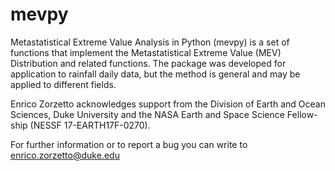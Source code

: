 # mevpy

Metastatistical Extreme Value Analysis in Python (mevpy) is a set of functions that implement 
the Metastatistical Extreme Value (MEV) Distribution and related
functions. The package was developed for application to rainfall daily data,
but the method is general and may be applied to different fields. 

Enrico Zorzetto acknowledges support from the Division of Earth and Ocean
Sciences, Duke University and the NASA Earth and Space Science Fellow-
ship (NESSF 17-EARTH17F-0270).

For further information or to report a bug you can write to enrico.zorzetto@duke.edu
